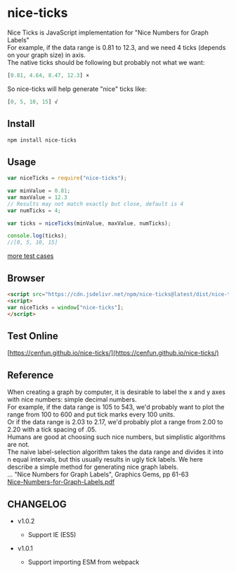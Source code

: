 # nice-ticks
Nice Ticks is JavaScript implementation for "Nice Numbers for Graph Labels"  
For example, if the data range is 0.81 to 12.3, and we need 4 ticks (depends on your graph size) in axis.  
The native ticks should be following but probably not what we want:  
```js
[0.81, 4.64, 8.47, 12.3] ×
```
So nice-ticks will help generate "nice" ticks like:
```js
[0, 5, 10, 15] √
```

## Install
```sh
npm install nice-ticks
```

## Usage
```js
var niceTicks = require("nice-ticks");

var minValue = 0.81;
var maxValue = 12.3
// Results may not match exactly but close, default is 4
var numTicks = 4;

var ticks = niceTicks(minValue, maxValue, numTicks);

console.log(ticks);
//[0, 5, 10, 15]

```

[more test cases](test/test.js)

## Browser
```html
<script src="https://cdn.jsdelivr.net/npm/nice-ticks@latest/dist/nice-ticks.js"></script>
<script>
var niceTicks = window["nice-ticks"];
</script>
```

## Test Online
[https://cenfun.github.io/nice-ticks/](https://cenfun.github.io/nice-ticks/)

## Reference
When creating a graph by computer, it is desirable to label the x and y axes with nice numbers: simple decimal numbers.  
For example, if the data range is 105 to 543, we'd probably want to plot the range from 100 to 600 and put tick marks every 100 units.  
Or if the data range is 2.03 to 2.17, we'd probably plot a range from 2.00 to 2.20 with a tick spacing of .05.  
Humans are good at choosing such nice numbers, but simplistic algorithms are not.  
The naive label-selection algorithm takes the data range and divides it into n equal intervals, but this usually results in ugly tick labels. 
We here describe a simple method for generating nice graph labels.  
...
"Nice Numbers for Graph Labels", Graphics Gems, pp 61-63  
[Nice-Numbers-for-Graph-Labels.pdf](docs/Nice-Numbers-for-Graph-Labels.pdf)
## CHANGELOG

* v1.0.2
    * Support IE (ES5)

* v1.0.1
    * Support importing ESM from webpack
